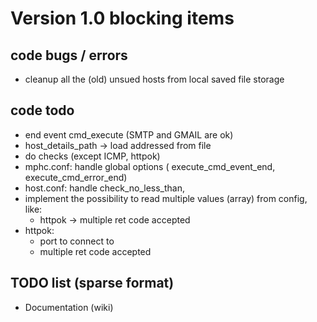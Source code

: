 # Version 1.0 blocking items

## code bugs / errors
- cleanup all the (old) unsued hosts from local saved file storage

## code todo
- end event cmd_execute (SMTP and GMAIL are ok)
- host_details_path -> load addressed from file
- do checks (except ICMP, httpok)
- mphc.conf: handle global options ( execute_cmd_event_end, execute_cmd_error_end)
- host.conf: handle check_no_less_than,
- implement the possibility to read multiple values (array) from config, like:
	+ httpok -> multiple ret code accepted
- httpok:
	+ port to connect to
	+ multiple ret code accepted

## TODO list (sparse format)
- Documentation (wiki)
